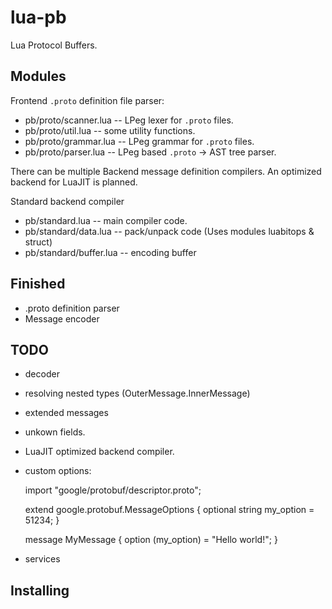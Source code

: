 lua-pb
=======

Lua Protocol Buffers.

Modules
-------

Frontend `.proto` definition file parser:

* pb/proto/scanner.lua -- LPeg lexer for `.proto` files.
* pb/proto/util.lua    -- some utility functions.
* pb/proto/grammar.lua -- LPeg grammar for `.proto` files.
* pb/proto/parser.lua  -- LPeg based `.proto` -> AST tree parser.

There can be multiple Backend message definition compilers.  An optimized backend for LuaJIT
is planned.

Standard backend compiler

* pb/standard.lua         -- main compiler code.
* pb/standard/data.lua    -- pack/unpack code (Uses modules luabitops & struct)
* pb/standard/buffer.lua  -- encoding buffer

Finished
--------
* .proto definition parser
* Message encoder

TODO
----

* decoder
* resolving nested types (OuterMessage.InnerMessage)
* extended messages
* unkown fields.
* LuaJIT optimized backend compiler.
* custom options:

	import "google/protobuf/descriptor.proto";
	
	extend google.protobuf.MessageOptions {
	  optional string my_option = 51234;
	}
	
	message MyMessage {
	  option (my_option) = "Hello world!";
	}

* services

Installing
----------


